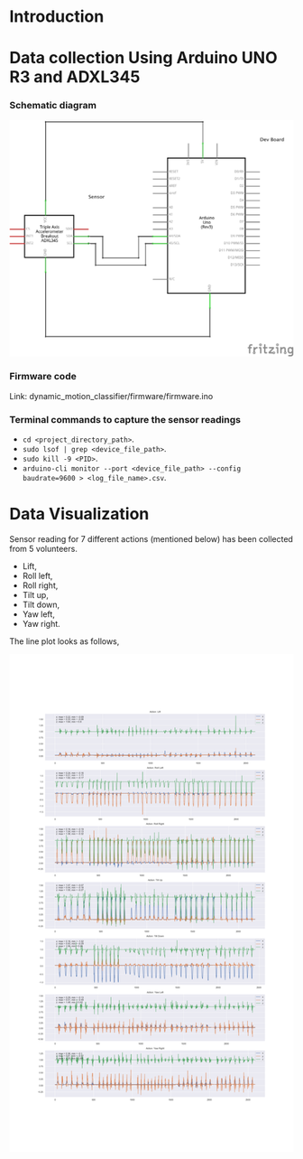 # Introduction


# Data collection Using Arduino UNO R3 and ADXL345

### Schematic diagram

![motion_detection_schematic_diagram](artifacts/motion_detection_schematic_diagram.png)

### Firmware code

Link: dynamic_motion_classifier/firmware/firmware.ino

### Terminal commands to capture the sensor readings
- `cd <project_directory_path>`.
- `sudo lsof | grep <device_file_path>`.
- `sudo kill -9 <PID>`.
- `arduino-cli monitor --port <device_file_path> --config baudrate=9600 > <log_file_name>.csv`.

# Data Visualization
Sensor reading for 7 different actions (mentioned below) has been collected from 5 volunteers.
- Lift,
- Roll left,
- Roll right,
- Tilt up,
- Tilt down,
- Yaw left,
- Yaw right.

The line plot looks as follows,

![alt text](artifacts/raw_sensor_data_subject_all.png)

